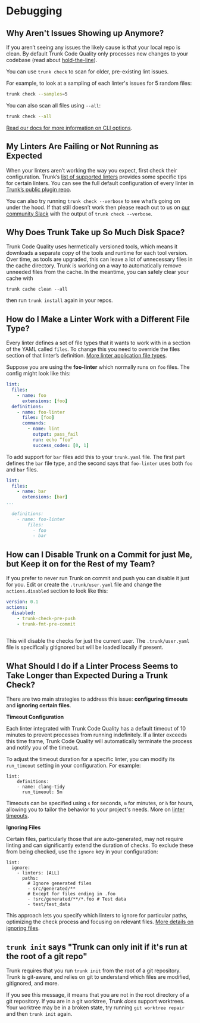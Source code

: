 # Debugging

## Why Aren't Issues Showing up Anymore?

If you aren’t seeing any issues the likely cause is that your local repo is clean. By default Trunk Code Quality only processes new changes to your codebase (read about [hold-the-line](overview/how-does-it-work.md#hold-the-line)).

You can use `trunk check` to scan for older, pre-existing lint issues.

For example, to look at a sampling of each linter's issues for 5 random files:

```sh
trunk check --samples=5 
```

You can also scan all files using `--all`:

```sh
trunk check --all
```

[Read our docs for more information on CLI options](setup-and-installation/deal-with-existing-issues.md#fixing-existing-issues).

## My Linters Are Failing or Not Running as Expected

When your linters aren’t working the way you expect, first check their configuration. Trunk’s [list of supported linters](linters/supported/) provides some specific tips for certain linters. You can see the full default configuration of every linter in [Trunk’s public plugin repo](https://github.com/trunk-io/plugins/tree/main).

You can also try running `trunk check --verbose` to see what’s going on under the hood. If that still doesn’t work then please reach out to us on [our community Slack](https://trunkcommunity.slack.com/ssb/redirect) with the output of `trunk check --verbose`.

## Why Does Trunk Take up So Much Disk Space?

Trunk Code Quality uses hermetically versioned tools, which means it downloads a separate copy of the tools and runtime for each tool version. Over time, as tools are upgraded, this can leave a lot of unnecessary files in the cache directory. Trunk is working on a way to automatically remove unneeded files from the cache. In the meantime, you can safely clear your cache with

```
trunk cache clean --all
```

then run `trunk install` again in your repos.

## How do I Make a Linter Work with a Different File Type?

Every linter defines a set of file types that it wants to work with in a section of the YAML called `files`. To change this you need to override the files section of that linter’s definition. [More linter application file types](../references/cli/getting-started/configuration/lint/files-and-caching.md#applicable-filetypes).

Suppose you are using the **foo-linter** which normally runs on `foo` files. The config might look like this:

```yaml
lint:
  files:
    - name: foo
      extensions: [foo]
  definitions:
    - name: foo-linter
      files: [foo]
      commands:
        - name: lint
          output: pass_fail
          run: echo “foo”
          success_codes: [0, 1]
```

To add support for `bar` files add this to your `trunk.yaml` file. The first part defines the `bar` file type, and the second says that `foo-linter` uses both `foo` and `bar` files.

```yaml
lint:
  files:
    - name: bar
      extensions: [bar]
...
      
  definitions:
    - name: foo-linter
        files:
          - foo
          - bar
```

## How can I Disable Trunk on a Commit for just Me, but Keep it on for the Rest of my Team?

If you prefer to never run Trunk on commit and push you can disable it just for you. Edit or create the `.trunk/user.yaml` file and change the `actions.disabled` section to look like this:

```yaml
version: 0.1
actions:
  disabled:
    - trunk-check-pre-push
    - trunk-fmt-pre-commit
  
```

This will disable the checks for just the current user. The `.trunk/user.yaml` file is specifically gitignored but will be loaded locally if present.

## What Should I do if a Linter Process Seems to Take Longer than Expected During a Trunk Check?

There are two main strategies to address this issue: **configuring timeouts** and **ignoring certain files**.

**Timeout Configuration**

Each linter integrated with Trunk Code Quality has a default timeout of 10 minutes to prevent processes from running indefinitely. If a linter exceeds this time frame, Trunk Code Quality will automatically terminate the process and notify you of the timeout.

To adjust the timeout duration for a specific linter, you can modify its `run_timeout` setting in your configuration. For example:

```
lint:
    definitions:
    - name: clang-tidy
      run_timeout: 5m
```

Timeouts can be specified using `s` for seconds, `m` for minutes, or `h` for hours, allowing you to tailor the behavior to your project's needs. More on [linter timeouts](linters/configure-linters.md#timeout).

**Ignoring Files**

Certain files, particularly those that are auto-generated, may not require linting and can significantly extend the duration of checks. To exclude these from being checked, use the `ignore` key in your configuration:

```
lint:
  ignore:
    - linters: [ALL]
      paths:
        # Ignore generated files
        - src/generated/**
        # Except for files ending in .foo
        - !src/generated/**/*.foo # Test data
        - test/test_data
```

This approach lets you specify which linters to ignore for particular paths, optimizing the check process and focusing on relevant files. [More details on ignoring files](linters/).

## `trunk init` says "Trunk can only init if it's run at the root of a git repo"

Trunk requires that you run `trunk init` from the root of a git repository. Trunk is git-aware, and relies on git to understand which files are modified, gitignored, and more.

If you see this message, it means that you are not in the root directory of a git repository. If you are in a git worktree, Trunk _does_ support worktrees. Your worktree may be in a broken state, try running `git worktree repair` and then `trunk init` again.
